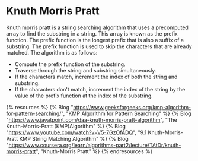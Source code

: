 # Knuth Morris Pratt

Knuth morris pratt is a string searching algorithm that uses a precomputed array to find the substring in a string. This array is known as the prefix function. The prefix function is the longest prefix that is also a suffix of a substring. The prefix function is used to skip the characters that are already matched. The algorithm is as follows:

* Compute the prefix function of the substring. 
* Traverse through the string and substring simultaneously. 
* If the characters match, increment the index of both the string and substring. 
* If the characters don't match, increment the index of the string by the value of the prefix function at the index of the substring.

{% resources %}
  {% Blog "https://www.geeksforgeeks.org/kmp-algorithm-for-pattern-searching/", "KMP Algorithm for Pattern Searching" %}
  {% Blog "https://www.javatpoint.com/daa-knuth-morris-pratt-algorithm", "The Knuth-Morris-Pratt (KMP)Algorithm" %}
  {% Blog "https://www.youtube.com/watch?v=V5-7GzOfADQ", "9.1 Knuth-Morris-Pratt KMP String Matching Algorithm" %}
  {% Blog "https://www.coursera.org/learn/algorithms-part2/lecture/TAtDr/knuth-morris-pratt", "Knuth-Morris Pratt" %}
{% endresources %}
